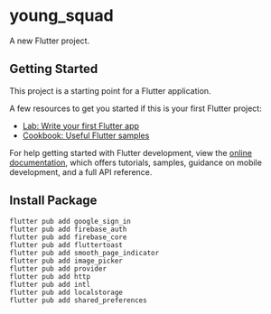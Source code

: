# young_squad

A new Flutter project.

## Getting Started

This project is a starting point for a Flutter application.

A few resources to get you started if this is your first Flutter project:

- [Lab: Write your first Flutter app](https://docs.flutter.dev/get-started/codelab)
- [Cookbook: Useful Flutter samples](https://docs.flutter.dev/cookbook)

For help getting started with Flutter development, view the
[online documentation](https://docs.flutter.dev/), which offers tutorials,
samples, guidance on mobile development, and a full API reference.

## Install Package
```
flutter pub add google_sign_in
flutter pub add firebase_auth
flutter pub add firebase_core
flutter pub add fluttertoast
flutter pub add smooth_page_indicator
flutter pub add image_picker
flutter pub add provider
flutter pub add http
flutter pub add intl
flutter pub add localstorage
flutter pub add shared_preferences
```